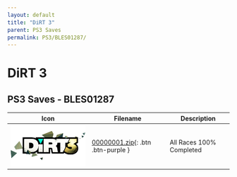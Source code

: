```yaml
---
layout: default
title: "DiRT 3"
parent: PS3 Saves
permalink: PS3/BLES01287/
---
```

# DiRT 3

## PS3 Saves - BLES01287

| Icon | Filename | Description |
|------|----------|-------------|
| ![DiRT 3](ICON0.PNG) | [00000001.zip](00000001.zip){: .btn .btn-purple } | All Races 100% Completed |
